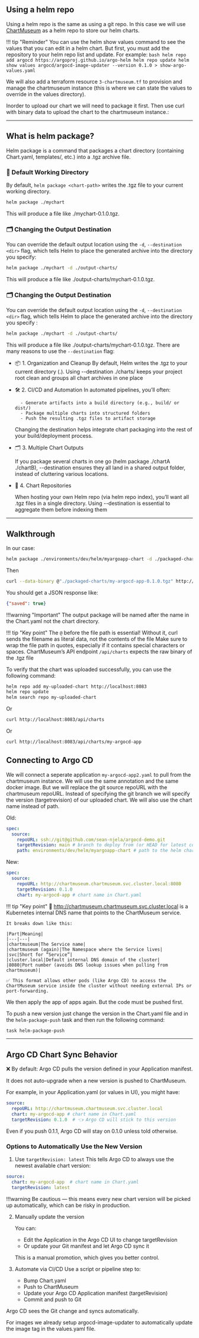 ## Using a helm repo

Using a helm repo is the same as using a git repo. In this case we will use [ChartMuseum](https://github.com/helm/chartmuseum) as a helm repo to store our helm charts.

!!! tip "Reminder"
    You can use the helm show values command to see the values that you can edit in a helm chart. But first, you must add the repository to your helm repo list and update. For example:
    ```bash
    helm repo add argocd https://argoproj.github.io/argo-helm
    helm repo update
    helm show values argocd/argocd-image-updater --version 0.1.0 > show-argo-values.yaml
    ```

We will also add a terraform resource `3-chartmuseum.tf` to provision and manage the chartmuseum instance (this is where we can state the values to override in the values directory). 

Inorder to upload our chart we will need to package it first. Then use curl with binary data to upload the chart to the chartmuseum instance.:

---

## What is helm package?

Helm package is a command that packages a chart directory (containing Chart.yaml, templates/, etc.) into a .tgz archive file.

### 📁 Default Working Directory

By default, `helm package <chart-path>` writes the .tgz file to your current working directory.

```sh
helm package ./mychart
```

This will produce a file like ./mychart-0.1.0.tgz.

### 🗂️ Changing the Output Destination

You can override the default output location using the `-d`, `--destination <dir>` flag, which tells Helm to place the generated archive into the directory you specify:

```sh
helm package ./mychart -d ./output-charts/
```

This will produce a file like ./output-charts/mychart-0.1.0.tgz.

### 🗂️ Changing the Output Destination

You can override the default output location using the `-d`, `--destination <dir>` flag, which tells Helm to place the generated archive into the directory you specify :

```sh
helm package ./mychart -d ./output-charts/
```

This will produce a file like ./output-charts/mychart-0.1.0.tgz. There are many reasons to use the `--destination` flag:

- 📦 1. Organization and Cleanup
By default, Helm writes the .tgz to your current directory (.).
Using --destination ./charts/ keeps your project root clean and groups all chart archives in one place 

- 🛠️ 2. CI/CD and Automation
    In automated pipelines, you’ll often:

        - Generate artifacts into a build directory (e.g., build/ or dist/)
        - Package multiple charts into structured folders
        - Push the resulting .tgz files to artifact storage
    Changing the destination helps integrate chart packaging into the rest of your build/deployment process.

- 🗂️ 3. Multiple Chart Outputs

    If you package several charts in one go (helm package ./chartA ./chartB), --destination ensures they all land in a shared output folder, instead of cluttering various locations.

- 🧩 4. Chart Repositories

    When hosting your own Helm repo (via helm repo index), you’ll want all .tgz files in a single directory. Using --destination is essential to aggregate them before indexing them

---

## Walkthrough

In our case:

```bash
helm package ./environments/dev/helm/myargoapp-chart -d ./packaged-charts/
```
Then 

```bash
curl --data-binary @"./packaged-charts/my-argocd-app-0.1.0.tgz" http://localhost:8083/api/charts
```
You should get a JSON response like:

```json
{"saved": true}
```

!!!warning "Important"
    The output package will be named after the name in the Chart.yaml not the chart directory.

!!! tip "Key point"
    The `@` before the file path is essential! Without it, curl sends the filename as literal data, not the contents of the file Make sure to wrap the file path in quotes, especially if it contains special characters or spaces. ChartMuseum’s API endpoint `/api/charts` expects the raw binary of the .tgz file 

To verify that the chart was uploaded successfully, you can use the following command:

```bash
helm repo add my-uploaded-chart http://localhost:8083
helm repo update
helm search repo my-uploaded-chart
```

Or

```bash
curl http://localhost:8083/api/charts
```

Or 

```bash
curl http://localhost:8083/api/charts/my-argocd-app
```

 
## Connecting to Argo CD

We will connect a seperate application `my-argocd-app2.yaml` to pull from the chartmuseum instance. We will use the same annotation and the same docker image. But we will replace the git source repoURL with the chartmuseum repoURL. Instead of specifying the git branch we will specify the version (targetrevision) of our uploaded chart. We will also use the chart name instead of path.  

Old:

```yaml
spec:
  source:
    repoURL: ssh://git@github.com/sean-njela/argocd-demo.git
    targetRevision: main # branch to deploy from (or HEAD for latest commit)
    path: environments/dev/helm/myargoapp-chart # path to the helm chart (app0)
```

New:

```yaml
spec:
  source:
    repoURL: http://chartmuseum.chartmuseum.svc.cluster.local:8080
    targetRevision: 0.1.0
    chart: my-argocd-app # chart name in Chart.yaml
```
!!! tip "Key point"
    🧠 http://chartmuseum.chartmuseum.svc.cluster.local is a Kubernetes internal DNS name that points to the ChartMuseum service.

    It breaks down like this:

    |Part|Meaning|
    |---|---|
    |chartmuseum|The Service name|
    |chartmuseum (again)|The Namespace where the Service lives|
    |svc|Short for “Service”|
    |cluster.local|Default internal DNS domain of the cluster|
    |8080|Port number (avoids DNS lookup issues when pulling from chartmuseum)|

    ✅ This format allows other pods (like Argo CD) to access the ChartMuseum service inside the cluster without needing external IPs or port-forwarding.

We then apply the app of apps again. But the code must be pushed first.

To push a new version just change the version in the Chart.yaml file and in the `helm-package-push` task and then run the following command:

```bash
task helm-package-push
```

---

## Argo CD Chart Sync Behavior

❌ By default:
Argo CD pulls the version defined in your Application manifest.

It does not auto-upgrade when a new version is pushed to ChartMuseum.

For example, in your Application.yaml (or values in UI), you might have:

```yaml
source:
  repoURL: http://chartmuseum.chartmuseum.svc.cluster.local
  chart: my-argocd-app # chart name in Chart.yaml
  targetRevision: 0.1.0  # 👈 Argo CD will stick to this version
```
Even if you push 0.1.1, Argo CD will stay on 0.1.0 unless told otherwise.

### Options to Automatically Use the New Version

 1. Use `targetRevision: latest`
    This tells Argo CD to always use the newest available chart version:

```yaml
source:
  chart: my-argocd-app  # chart name in Chart.yaml
  targetRevision: latest
```

!!!warning
    Be cautious — this means every new chart version will be picked up automatically, which can be risky in production.

 2. Manually update the version
    
    You can:

    - Edit the Application in the Argo CD UI to change targetRevision
    - Or update your Git manifest and let Argo CD sync it

    This is a manual promotion, which gives you better control.

 3. Automate via CI/CD
    Use a script or pipeline step to:

    - Bump Chart.yaml
    - Push to ChartMuseum
    - Update your Argo CD Application manifest (targetRevision)
    - Commit and push to Git

Argo CD sees the Git change and syncs automatically.

For images we already setup argocd-image-updater to automatically update the image tag in the values.yaml file. 